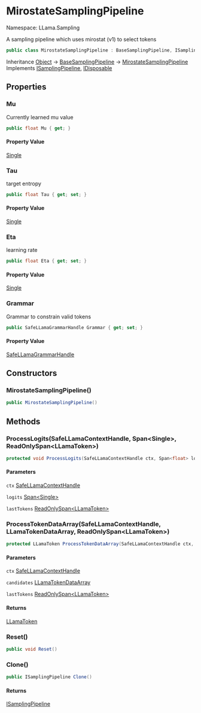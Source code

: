 # MirostateSamplingPipeline

Namespace: LLama.Sampling

A sampling pipeline which uses mirostat (v1) to select tokens

```csharp
public class MirostateSamplingPipeline : BaseSamplingPipeline, ISamplingPipeline, System.IDisposable
```

Inheritance [Object](https://docs.microsoft.com/en-us/dotnet/api/system.object) → [BaseSamplingPipeline](./llama.sampling.basesamplingpipeline.md) → [MirostateSamplingPipeline](./llama.sampling.mirostatesamplingpipeline.md)<br>
Implements [ISamplingPipeline](./llama.sampling.isamplingpipeline.md), [IDisposable](https://docs.microsoft.com/en-us/dotnet/api/system.idisposable)

## Properties

### **Mu**

Currently learned mu value

```csharp
public float Mu { get; }
```

#### Property Value

[Single](https://docs.microsoft.com/en-us/dotnet/api/system.single)<br>

### **Tau**

target entropy

```csharp
public float Tau { get; set; }
```

#### Property Value

[Single](https://docs.microsoft.com/en-us/dotnet/api/system.single)<br>

### **Eta**

learning rate

```csharp
public float Eta { get; set; }
```

#### Property Value

[Single](https://docs.microsoft.com/en-us/dotnet/api/system.single)<br>

### **Grammar**

Grammar to constrain valid tokens

```csharp
public SafeLLamaGrammarHandle Grammar { get; set; }
```

#### Property Value

[SafeLLamaGrammarHandle](./llama.native.safellamagrammarhandle.md)<br>

## Constructors

### **MirostateSamplingPipeline()**

```csharp
public MirostateSamplingPipeline()
```

## Methods

### **ProcessLogits(SafeLLamaContextHandle, Span&lt;Single&gt;, ReadOnlySpan&lt;LLamaToken&gt;)**

```csharp
protected void ProcessLogits(SafeLLamaContextHandle ctx, Span<float> logits, ReadOnlySpan<LLamaToken> lastTokens)
```

#### Parameters

`ctx` [SafeLLamaContextHandle](./llama.native.safellamacontexthandle.md)<br>

`logits` [Span&lt;Single&gt;](https://docs.microsoft.com/en-us/dotnet/api/system.span-1)<br>

`lastTokens` [ReadOnlySpan&lt;LLamaToken&gt;](https://docs.microsoft.com/en-us/dotnet/api/system.readonlyspan-1)<br>

### **ProcessTokenDataArray(SafeLLamaContextHandle, LLamaTokenDataArray, ReadOnlySpan&lt;LLamaToken&gt;)**

```csharp
protected LLamaToken ProcessTokenDataArray(SafeLLamaContextHandle ctx, LLamaTokenDataArray candidates, ReadOnlySpan<LLamaToken> lastTokens)
```

#### Parameters

`ctx` [SafeLLamaContextHandle](./llama.native.safellamacontexthandle.md)<br>

`candidates` [LLamaTokenDataArray](./llama.native.llamatokendataarray.md)<br>

`lastTokens` [ReadOnlySpan&lt;LLamaToken&gt;](https://docs.microsoft.com/en-us/dotnet/api/system.readonlyspan-1)<br>

#### Returns

[LLamaToken](./llama.native.llamatoken.md)<br>

### **Reset()**

```csharp
public void Reset()
```

### **Clone()**

```csharp
public ISamplingPipeline Clone()
```

#### Returns

[ISamplingPipeline](./llama.sampling.isamplingpipeline.md)<br>
